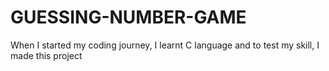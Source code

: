 # GUESSING-NUMBER-GAME
When I started my coding journey, I learnt C language and to test my skill, I made this project 
